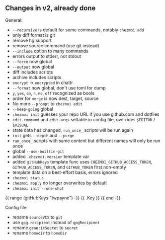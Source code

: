 ## Changes in v2, already done

General:
- `--recursive` is default for some commands, notably `chezmoi add`
- only diff format is git
- remove hg support
- remove source command (use git instead)
- `--include` option to many commands
- errors output to stderr, not stdout
- `--force` now global
- `--output` now global
- diff includes scripts
- archive includes scripts
- `encrypt` -> `encrypted` in chattr
- `--format` now global, don't use toml for dump
- `y`, `yes`, `on`, `n`, `no`, `off` recognized as bools
- order for `merge` is now dest, target, source
- No more `--prompt` to `chezmoi edit`
- `--keep-going` global
- `chezmoi init` guesses your repo URL if you use github.com and dotfiles
- `edit.command` and `edit.args` settable in config file, overrides `$EDITOR` / `$VISUAL`
- state data has changed, `run_once_` scripts will be run again
- `init` gets `--depth` and `--purge`
- `run_once_` scripts with same content but different names will only be run once
- global `--use-builtin-git`
- added `.chezmoi.version` template var
- added `gitHubKeys` template func uses `CHEZMOI_GITHUB_ACCESS_TOKEN`, `GITHUB_ACCESS_TOKEN`, and `GITHUB_TOKEN` first non-empty
- template data on a best-effort basis, errors ignored
- `chezmoi status`
- `chezmoi apply` no longer overwrites by default
- `chezmoi init --one-shot`

{{ range (gitHubKeys "twpayne") -}}
{{ .Key }}
{{ end -}}

Config file:
- rename `sourceVCS` to `git`
- use `gpg.recipient` instead of `gpgRecipient`
- rename `genericSecret` to `secret`
- rename `homedir` to `homeDir`
